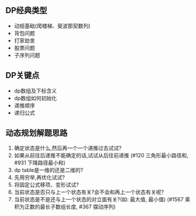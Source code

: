 ## DP经典类型
- 动规基础(爬楼梯、斐波那契数列)
- 背包问题
- 打家劫舍
- 股票问题
- 子序列问题

## DP关键点
- dp数组及下标含义
- dp数组如何初始化
- 递推顺序
- 递归公式

## 动态规划解题思路

1. 确定状态是什么,然后再一个一个递推过去试试?
2. 如果从前往后递推不能确定的话,试试从后往前递推 (#120 三角形最小路径和, #931 下降路径最小和)
3. dp table是一维的还是二维的?
4. 先用穷举,再优化试试?
5. 将固定公式移项、变形试试?
6. 当前状态是否只与上一个状态有关?会不会和再上一个状态有关呢?
7. 当前状态是不是还与上一个状态的对立面有关?(如: 最大值, 最小值) (#1567 乘积为正数的最长子数组长度, #367 摆动序列)